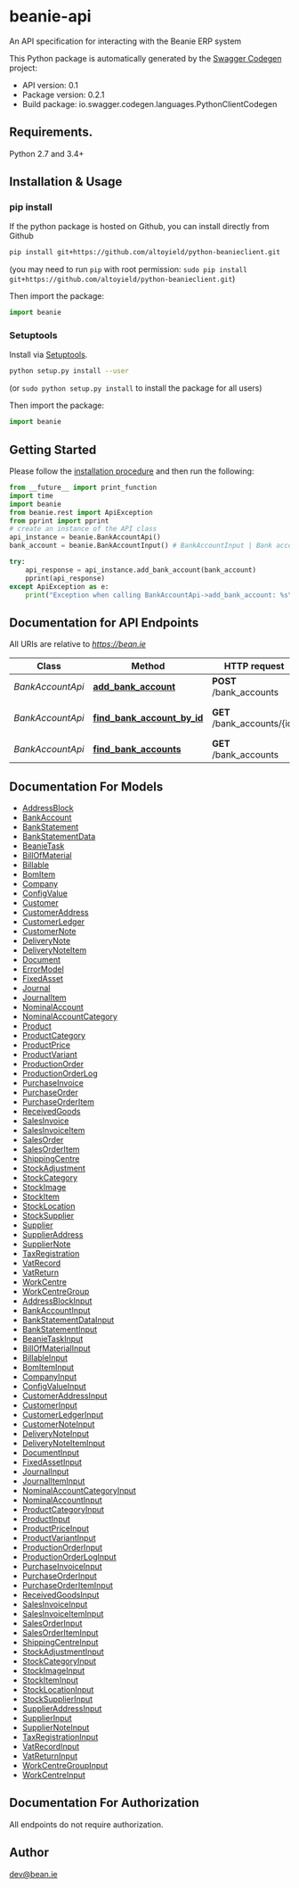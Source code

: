 # beanie-api
An API specification for interacting with the Beanie ERP system

This Python package is automatically generated by the [Swagger Codegen](https://github.com/swagger-api/swagger-codegen) project:

- API version: 0.1
- Package version: 0.2.1
- Build package: io.swagger.codegen.languages.PythonClientCodegen

## Requirements.

Python 2.7 and 3.4+

## Installation & Usage
### pip install

If the python package is hosted on Github, you can install directly from Github

```sh
pip install git+https://github.com/altoyield/python-beanieclient.git
```
(you may need to run `pip` with root permission: `sudo pip install git+https://github.com/altoyield/python-beanieclient.git`)

Then import the package:
```python
import beanie 
```

### Setuptools

Install via [Setuptools](http://pypi.python.org/pypi/setuptools).

```sh
python setup.py install --user
```
(or `sudo python setup.py install` to install the package for all users)

Then import the package:
```python
import beanie
```

## Getting Started

Please follow the [installation procedure](#installation--usage) and then run the following:

```python
from __future__ import print_function
import time
import beanie
from beanie.rest import ApiException
from pprint import pprint
# create an instance of the API class
api_instance = beanie.BankAccountApi()
bank_account = beanie.BankAccountInput() # BankAccountInput | Bank account to add to the system

try:
    api_response = api_instance.add_bank_account(bank_account)
    pprint(api_response)
except ApiException as e:
    print("Exception when calling BankAccountApi->add_bank_account: %s\n" % e)

```

## Documentation for API Endpoints

All URIs are relative to *https://bean.ie*

Class | Method | HTTP request | Description
------------ | ------------- | ------------- | -------------
*BankAccountApi* | [**add_bank_account**](docs/BankAccountApi.md#add_bank_account) | **POST** /bank_accounts | 
*BankAccountApi* | [**find_bank_account_by_id**](docs/BankAccountApi.md#find_bank_account_by_id) | **GET** /bank_accounts/{id} | Find Bank Account by ID
*BankAccountApi* | [**find_bank_accounts**](docs/BankAccountApi.md#find_bank_accounts) | **GET** /bank_accounts | All bank accounts


## Documentation For Models

 - [AddressBlock](docs/AddressBlock.md)
 - [BankAccount](docs/BankAccount.md)
 - [BankStatement](docs/BankStatement.md)
 - [BankStatementData](docs/BankStatementData.md)
 - [BeanieTask](docs/BeanieTask.md)
 - [BillOfMaterial](docs/BillOfMaterial.md)
 - [Billable](docs/Billable.md)
 - [BomItem](docs/BomItem.md)
 - [Company](docs/Company.md)
 - [ConfigValue](docs/ConfigValue.md)
 - [Customer](docs/Customer.md)
 - [CustomerAddress](docs/CustomerAddress.md)
 - [CustomerLedger](docs/CustomerLedger.md)
 - [CustomerNote](docs/CustomerNote.md)
 - [DeliveryNote](docs/DeliveryNote.md)
 - [DeliveryNoteItem](docs/DeliveryNoteItem.md)
 - [Document](docs/Document.md)
 - [ErrorModel](docs/ErrorModel.md)
 - [FixedAsset](docs/FixedAsset.md)
 - [Journal](docs/Journal.md)
 - [JournalItem](docs/JournalItem.md)
 - [NominalAccount](docs/NominalAccount.md)
 - [NominalAccountCategory](docs/NominalAccountCategory.md)
 - [Product](docs/Product.md)
 - [ProductCategory](docs/ProductCategory.md)
 - [ProductPrice](docs/ProductPrice.md)
 - [ProductVariant](docs/ProductVariant.md)
 - [ProductionOrder](docs/ProductionOrder.md)
 - [ProductionOrderLog](docs/ProductionOrderLog.md)
 - [PurchaseInvoice](docs/PurchaseInvoice.md)
 - [PurchaseOrder](docs/PurchaseOrder.md)
 - [PurchaseOrderItem](docs/PurchaseOrderItem.md)
 - [ReceivedGoods](docs/ReceivedGoods.md)
 - [SalesInvoice](docs/SalesInvoice.md)
 - [SalesInvoiceItem](docs/SalesInvoiceItem.md)
 - [SalesOrder](docs/SalesOrder.md)
 - [SalesOrderItem](docs/SalesOrderItem.md)
 - [ShippingCentre](docs/ShippingCentre.md)
 - [StockAdjustment](docs/StockAdjustment.md)
 - [StockCategory](docs/StockCategory.md)
 - [StockImage](docs/StockImage.md)
 - [StockItem](docs/StockItem.md)
 - [StockLocation](docs/StockLocation.md)
 - [StockSupplier](docs/StockSupplier.md)
 - [Supplier](docs/Supplier.md)
 - [SupplierAddress](docs/SupplierAddress.md)
 - [SupplierNote](docs/SupplierNote.md)
 - [TaxRegistration](docs/TaxRegistration.md)
 - [VatRecord](docs/VatRecord.md)
 - [VatReturn](docs/VatReturn.md)
 - [WorkCentre](docs/WorkCentre.md)
 - [WorkCentreGroup](docs/WorkCentreGroup.md)
 - [AddressBlockInput](docs/AddressBlockInput.md)
 - [BankAccountInput](docs/BankAccountInput.md)
 - [BankStatementDataInput](docs/BankStatementDataInput.md)
 - [BankStatementInput](docs/BankStatementInput.md)
 - [BeanieTaskInput](docs/BeanieTaskInput.md)
 - [BillOfMaterialInput](docs/BillOfMaterialInput.md)
 - [BillableInput](docs/BillableInput.md)
 - [BomItemInput](docs/BomItemInput.md)
 - [CompanyInput](docs/CompanyInput.md)
 - [ConfigValueInput](docs/ConfigValueInput.md)
 - [CustomerAddressInput](docs/CustomerAddressInput.md)
 - [CustomerInput](docs/CustomerInput.md)
 - [CustomerLedgerInput](docs/CustomerLedgerInput.md)
 - [CustomerNoteInput](docs/CustomerNoteInput.md)
 - [DeliveryNoteInput](docs/DeliveryNoteInput.md)
 - [DeliveryNoteItemInput](docs/DeliveryNoteItemInput.md)
 - [DocumentInput](docs/DocumentInput.md)
 - [FixedAssetInput](docs/FixedAssetInput.md)
 - [JournalInput](docs/JournalInput.md)
 - [JournalItemInput](docs/JournalItemInput.md)
 - [NominalAccountCategoryInput](docs/NominalAccountCategoryInput.md)
 - [NominalAccountInput](docs/NominalAccountInput.md)
 - [ProductCategoryInput](docs/ProductCategoryInput.md)
 - [ProductInput](docs/ProductInput.md)
 - [ProductPriceInput](docs/ProductPriceInput.md)
 - [ProductVariantInput](docs/ProductVariantInput.md)
 - [ProductionOrderInput](docs/ProductionOrderInput.md)
 - [ProductionOrderLogInput](docs/ProductionOrderLogInput.md)
 - [PurchaseInvoiceInput](docs/PurchaseInvoiceInput.md)
 - [PurchaseOrderInput](docs/PurchaseOrderInput.md)
 - [PurchaseOrderItemInput](docs/PurchaseOrderItemInput.md)
 - [ReceivedGoodsInput](docs/ReceivedGoodsInput.md)
 - [SalesInvoiceInput](docs/SalesInvoiceInput.md)
 - [SalesInvoiceItemInput](docs/SalesInvoiceItemInput.md)
 - [SalesOrderInput](docs/SalesOrderInput.md)
 - [SalesOrderItemInput](docs/SalesOrderItemInput.md)
 - [ShippingCentreInput](docs/ShippingCentreInput.md)
 - [StockAdjustmentInput](docs/StockAdjustmentInput.md)
 - [StockCategoryInput](docs/StockCategoryInput.md)
 - [StockImageInput](docs/StockImageInput.md)
 - [StockItemInput](docs/StockItemInput.md)
 - [StockLocationInput](docs/StockLocationInput.md)
 - [StockSupplierInput](docs/StockSupplierInput.md)
 - [SupplierAddressInput](docs/SupplierAddressInput.md)
 - [SupplierInput](docs/SupplierInput.md)
 - [SupplierNoteInput](docs/SupplierNoteInput.md)
 - [TaxRegistrationInput](docs/TaxRegistrationInput.md)
 - [VatRecordInput](docs/VatRecordInput.md)
 - [VatReturnInput](docs/VatReturnInput.md)
 - [WorkCentreGroupInput](docs/WorkCentreGroupInput.md)
 - [WorkCentreInput](docs/WorkCentreInput.md)


## Documentation For Authorization

 All endpoints do not require authorization.


## Author

dev@bean.ie


